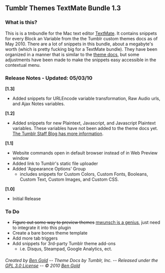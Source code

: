 Tumblr Themes TextMate Bundle 1.3
---------------------------------

### What is this? ###

This is is a tmbundle for the Mac text editor [TextMate](http://macromates.com/). It contains snippets for every Block an Variable from the the Tumblr custom themes docs as of May 2010. There are a lot of snippets in this bundle, about a megabyte's worth (which is pretty fucking big for a TextMate bundle). They have been organized in a manner that is similar to the [theme docs](http://www.tumblr.com/docs/en/custom_themes), but some adjustments have been made to make the snippets easy accessible in the contextual menu.


### Release Notes - Updated: 05/03/10 ###

__[1.3]__

* Added snippets for URLEncode variable transformation, Raw Audio urls, and Ajax Notes variables.

__[1.2]__

* Added snippets for new Plaintext, Javascript, and Javascript Plaintext variables. These variables have not been added to the theme docs yet. [The Tumblr Staff Blog has more information](http://staff.tumblr.com/post/536133267/theme-variable-transformations).

__[1.1]__

* Website commands open in default browser instead of in Web Preview window
* Added link to Tumblr's static file uploader
* Added 'Appearance Options' Group
	* includes snippets for Custom Colors, Custom Fonts, Booleans, Custom Text, Custom Images, and Custom CSS.

__[1.0]__

* Initial Release


### To Do ###

* <strike>Figure out some way to preview themes</strike> [mwunsch is a genius](http://github.com/mwunsch/thimble), just need to integrate it into this plugin
* Create a bare bones theme template
* Add more tab triggers
* Add snippets for 3rd-party Tumblr theme add-ons
	* i.e. Disqus, Steampad, Google Analytics, ect.


###### Created by [Ben Gold](http://bengold.info) -- Theme Docs by Tumblr, Inc. -- Released under the [GPL 3.0 License](http://creativecommons.org/licenses/GPL/2.0/) -- © 2010 [Ben Gold](mailto:ben@bengold.tv) ######